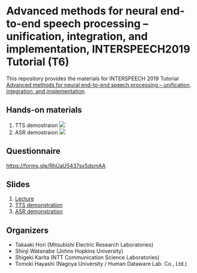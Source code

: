 # Advanced methods for neural end-to-end speech processing – unification, integration, and implementation, INTERSPEECH2019 Tutorial (T6)

This repository provides the materials for INTERSPEECH 2019 Tutorial [Advanced methods for neural end-to-end speech processing – unification, integration, and implementation](https://www.interspeech2019.org/program/tutorials/).

## Hands-on materials

1. TTS demostraion <a href="https://colab.research.google.com/github/espnet/interspeech2019-tutorial/blob/master/notebooks/interspeech2019_tts/interspeech2019_tts.ipynb" target="_blank"><img src ="https://colab.research.google.com/assets/colab-badge.svg"></a>
2. ASR demostraion <a href="https://colab.research.google.com/github/espnet/interspeech2019-tutorial/blob/master/notebooks/interspeech2019_asr/interspeech2019_asr.ipynb" target="_blank"><img src ="https://colab.research.google.com/assets/colab-badge.svg"></a>

## Questionnaire
https://forms.gle/RhUaU5437sx5dsmAA

## Slides

1. [Lecture]()
2. [TTS demonstration](https://nbviewer.jupyter.org/format/slides/github/espnet/interspeech2019-tutorial/blob/master/notebooks/interspeech2019_tts/interspeech2019_tts.ipynb)
3. [ASR demonstration](https://nbviewer.jupyter.org/format/slides/github/espnet/interspeech2019-tutorial/blob/master/notebooks/interspeech2019_asr/interspeech2019_asr.ipynb)


## Organizers

- Takaaki Hori (Mitsubishi Electric Research Laboratories)
- Shinji Watanabe (Johns Hopkins University)
- Shigeki Karita (NTT Communication Science Laboratories)
- Tomoki Hayashi (Nagoya University / Human Dataware Lab. Co., Ltd.)
